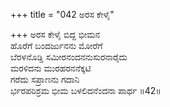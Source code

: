 +++
title = "042 ಅರಸ ಕೇಳೈ"

+++
ಅರಸ ಕೇಳೈ ಬಿದ್ದ ಭೀಮನ  
ಹೊರೆಗೆ ಬಂದರ್ಜುನನು ಮೋರೆಗೆ  
ಬೆರಳನೊಡ್ಡಿ ಸಮೀರನಂದನನುಸುರನಾರೈದು  
ಮರಳಿದನು ಮುರಹರನನೆಕ್ಕಟಿ  
ಗರೆದು ಸಪ್ರಾಣನು ಗದಾನಿ  
ರ್ಭರಪರಿಶ್ರಮ ಭೀಮ ಬಳಲಿದನೆಂದನಾ ಪಾರ್ಥ     ॥42॥